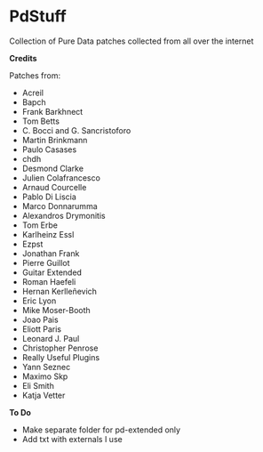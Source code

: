 # PdStuff
Collection of Pure Data patches collected from all over the internet

**Credits**

Patches from: 
* Acreil
* Bapch
* Frank Barkhnect
* Tom Betts
* C. Bocci and G. Sancristoforo
* Martin Brinkmann
* Paulo Casases
* chdh
* Desmond Clarke
* Julien Colafrancesco
* Arnaud Courcelle
* Pablo Di Liscia
* Marco Donnarumma
* Alexandros Drymonitis
* Tom Erbe
* Karlheinz Essl
* Ezpst
* Jonathan Frank
* Pierre Guillot
* Guitar Extended
* Roman Haefeli
* Hernan Kerlleñevich
* Eric Lyon
* Mike Moser-Booth
* Joao Pais
* Eliott Paris
* Leonard J. Paul
* Christopher Penrose
* Really Useful Plugins
* Yann Seznec
* Maximo Skp
* Eli Smith
* Katja Vetter


**To Do**
* Make separate folder for pd-extended only
* Add txt with externals I use
